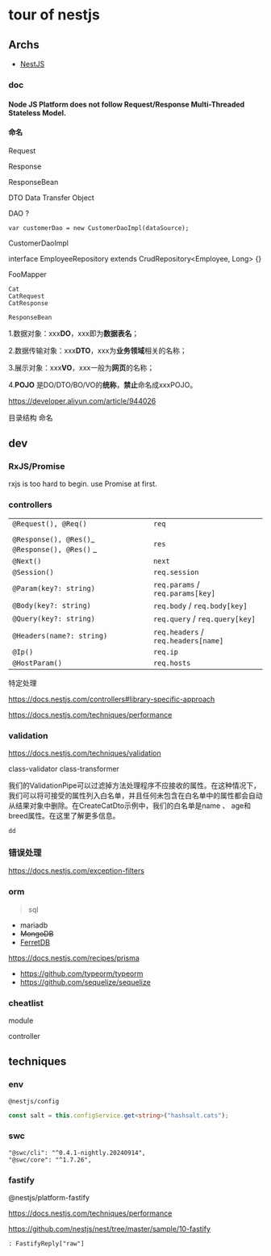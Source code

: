 # tour of nestjs

## Archs

- [NestJS](https://docs.nestjs.com/)

### doc

#### Node JS Platform does not follow Request/Response Multi-Threaded Stateless Model.

#### 命名

Request

Response

ResponseBean

DTO Data Transfer Object

DAO ?

    var customerDao = new CustomerDaoImpl(dataSource);

CustomerDaoImpl

interface EmployeeRepository extends CrudRepository<Employee, Long> {}

FooMapper

```
Cat
CatRequest
CatResponse
```

```
ResponseBean
```

1.数据对象：xxx**DO**，xxx即为**数据表名**；

2.数据传输对象：xxx**DTO**，xxx为**业务领域**相关的名称；

3.展示对象：xxx**VO**，xxx一般为**网页**的名称；

4.**POJO** 是DO/DTO/BO/VO的**统称**，**禁止**命名成xxxPOJO。

https://developer.aliyun.com/article/944026

目录结构 命名

## dev

### RxJS/Promise

rxjs is too hard to begin. use Promise at first.

### controllers

|                                                |                                     |
| ---------------------------------------------- | ----------------------------------- |
| `@Request(), @Req()`                           | `req`                               |
|                                                |                                     |
| `@Response(), @Res()`_ `@Response(), @Res()` _ | `res`                               |
| `@Next()`                                      | `next`                              |
| `@Session()`                                   | `req.session`                       |
| `@Param(key?: string)`                         | `req.params` / `req.params[key]`    |
| `@Body(key?: string)`                          | `req.body` / `req.body[key]`        |
| `@Query(key?: string)`                         | `req.query` / `req.query[key]`      |
| `@Headers(name?: string)`                      | `req.headers` / `req.headers[name]` |
| `@Ip()`                                        | `req.ip`                            |
| `@HostParam()`                                 | `req.hosts`                         |

特定处理

https://docs.nestjs.com/controllers#library-specific-approach

https://docs.nestjs.com/techniques/performance

### validation

https://docs.nestjs.com/techniques/validation

class-validator class-transformer

我们的ValidationPipe可以过滤掉方法处理程序不应接收的属性。在这种情况下，我们可以将可接受的属性列入白名单，并且任何未包含在白名单中的属性都会自动从结果对象中删除。在CreateCatDto示例中，我们的白名单是name 、 age和breed属性。在这里了解更多信息。

```
dd
```

### 错误处理

https://docs.nestjs.com/exception-filters

### orm

> sql

- mariadb
- ~~MongoDB~~
- [FerretDB](https://github.com/FerretDB/FerretDB)

https://docs.nestjs.com/recipes/prisma

- <https://github.com/typeorm/typeorm>
- <https://github.com/sequelize/sequelize>

### cheatlist

module

controller

## techniques

### env

`@nestjs/config`

```ts
const salt = this.configService.get<string>("hashsalt.cats");
```

### swc

    "@swc/cli": "^0.4.1-nightly.20240914",
    "@swc/core": "^1.7.26",

### fastify

@nestjs/platform-fastify

https://docs.nestjs.com/techniques/performance

https://github.com/nestjs/nest/tree/master/sample/10-fastify

`: FastifyReply["raw"]`
